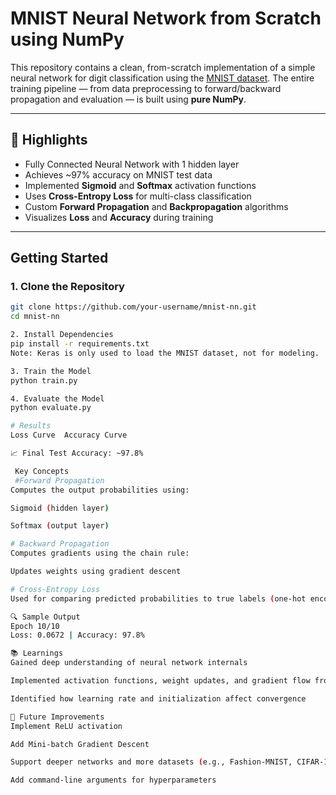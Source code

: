#  MNIST Neural Network from Scratch using NumPy

This repository contains a clean, from-scratch implementation of a simple neural network for digit classification using the [MNIST dataset](https://www.kaggle.com/datasets/hojjatk/mnist-dataset). The entire training pipeline — from data preprocessing to forward/backward propagation and evaluation — is built using **pure NumPy**.

---

## 📌 Highlights

-  Fully Connected Neural Network with 1 hidden layer
-  Achieves ~97% accuracy on MNIST test data
-  Implemented **Sigmoid** and **Softmax** activation functions
-  Uses **Cross-Entropy Loss** for multi-class classification
-  Custom **Forward Propagation** and **Backpropagation** algorithms
-  Visualizes **Loss** and **Accuracy** during training

---
##  Getting Started

### 1. Clone the Repository

```bash
git clone https://github.com/your-username/mnist-nn.git
cd mnist-nn

2. Install Dependencies
pip install -r requirements.txt
Note: Keras is only used to load the MNIST dataset, not for modeling.

3. Train the Model
python train.py

4. Evaluate the Model
python evaluate.py

# Results
Loss Curve	Accuracy Curve

📈 Final Test Accuracy: ~97.8%

 Key Concepts
 #Forward Propagation
Computes the output probabilities using:

Sigmoid (hidden layer)

Softmax (output layer)

# Backward Propagation
Computes gradients using the chain rule:

Updates weights using gradient descent

# Cross-Entropy Loss
Used for comparing predicted probabilities to true labels (one-hot encoded).

🔍 Sample Output
Epoch 10/10
Loss: 0.0672 | Accuracy: 97.8%

📚 Learnings
Gained deep understanding of neural network internals

Implemented activation functions, weight updates, and gradient flow from scratch

Identified how learning rate and initialization affect convergence

🔮 Future Improvements
Implement ReLU activation

Add Mini-batch Gradient Descent

Support deeper networks and more datasets (e.g., Fashion-MNIST, CIFAR-10)

Add command-line arguments for hyperparameters

